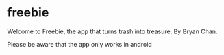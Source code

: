 # freebie

Welcome to Freebie, the app that turns trash into treasure. By Bryan Chan.

Please be aware that the app only works in android

